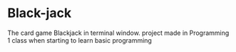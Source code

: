 # Black-jack

The card game Blackjack in terminal window. 
project made in Programming 1 class when starting to learn basic programming

